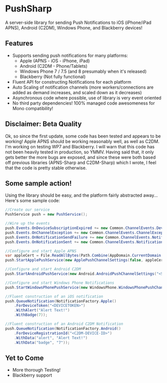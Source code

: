 PushSharp
=========

A server-side library for sending Push Notifications to iOS (iPhone/iPad APNS), Android (C2DM), Windows Phone, and Blackberry devices!

Features
--------
 - Supports sending push notifications for many platforms:
   - Apple (APNS - iOS - iPhone, iPad)
   - Android (C2DM - Phone/Tablets)
   - Windows Phone 7 / 7.5 (and 8 presumably when it's released)
   - Blackberry (Not fully functional)
 - Fluent API for constructing Notifications for each platform
 - Auto Scaling of notification channels (more workers/connections are added as demand increases, and scaled down as it decreases)
 - Asynchronous code where possible, use of library is very event oriented
 - No third party dependencies! 100% managed code awesomeness for Mono compatibility!


Disclaimer: Beta Quality
---------------------------------
Ok, so since the first update, some code has been tested and appears to be working!  Apple APNS should be working reasonably well, as well as C2DM.  I'm working on testing WP7 and Blackberry.
I will warn that this code has not been heavily tested in production, so YMMV.  Having said that, it only gets better the more bugs are exposed, and since these were both based off previous libraries (APNS-Sharp and C2DM-Sharp) which I wrote, I feel that the code is pretty stable otherwise.


Some sample action!
-------------------

Using the library should be easy, and the platform fairly abstracted away... Here's some sample code:
```csharp
//Create our service	
PushService push = new PushService();

//Wire up the events
push.Events.OnDeviceSubscriptionExpired += new Common.ChannelEvents.DeviceSubscriptionExpired(Events_OnDeviceSubscriptionExpired);
push.Events.OnChannelException += new Common.ChannelEvents.ChannelExceptionDelegate(Events_OnChannelException);
push.Events.OnNotificationSendFailure += new Common.ChannelEvents.NotificationSendFailureDelegate(Events_OnNotificationSendFailure);
push.Events.OnNotificationSent += new Common.ChannelEvents.NotificationSentDelegate(Events_OnNotificationSent);

//Configure and start Apple APNS
var appleCert = File.ReadAllBytes(Path.Combine(AppDomain.CurrentDomain.BaseDirectory, "AppleSandbox.p12"));
push.StartApplePushService(new ApplePushChannelSettings(false, appleCert, "test"));

//Configure and start Android C2DM
push.StartAndroidPushService(new Android.AndroidPushChannelSettings("<SENDERID>", "test", "<APPID>"));

//Configure and start Windows Phone Notifications
push.StartWindowsPhonePushService(new WindowsPhone.WindowsPhonePushChannelSettings());

//Fluent construction of an iOS notification
push.QueueNotification(NotificationFactory.Apple()
	.ForDeviceToken("<DEVICETOKEN>")
	.WithAlert("Alert Text!")
	.WithBadge(7));

//Fluent construction of an Android C2DM Notification
push.QueueNotification(NotificationFactory.Android()
	.ForDeviceRegistrationId("<C2DM-DEVICE-ID>")
	.WithData("alert", "Alert Text!")
	.WithData("badge", "7"));
```	
	
Yet to Come
-----------
 - More thorough Testing!
 - Blackberry support
 
